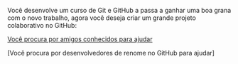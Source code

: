 Você desenvolve um curso de Git e GitHub a passa a ganhar uma boa grana com
o novo trabalho, agora você deseja criar um grande projeto colaborativo no GitHub:

[Você procura por amigos conhecidos para ajudar](/procura-amigos/procura-amigos.md)

[Você procura por desenvolvedores de renome no GitHub para ajudar]
